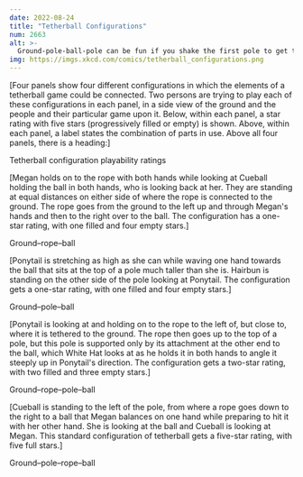 ```yaml
---
date: 2022-08-24
title: "Tetherball Configurations"
num: 2663
alt: >-
  Ground-pole-ball-pole can be fun if you shake the first pole to get the second one whipping around dangerously, but the ball at the joint gets torn apart pretty fast.
img: https://imgs.xkcd.com/comics/tetherball_configurations.png
---
```

[Four panels show four different configurations in which the elements of a tetherball game could be connected. Two persons are trying to play each of these configurations in each panel, in a side view of the ground and the people and their particular game upon it. Below, within each panel, a star rating with five stars (progressively filled or empty) is shown. Above, within each panel, a label states the combination of parts in use. Above all four panels, there is a heading:]

Tetherball configuration playability ratings

[Megan holds on to the rope with both hands while looking at Cueball holding the ball in both hands, who is looking back at her. They are standing at equal distances on either side of where the rope is connected to the ground. The rope goes from the ground to the left up and through Megan's hands and then to the right over to the ball. The configuration has a one-star rating, with one filled and four empty stars.]

Ground–rope–ball

[Ponytail is stretching as high as she can while waving one hand towards the ball that sits at the top of a pole much taller than she is. Hairbun is standing on the other side of the pole looking at Ponytail. The configuration gets a one-star rating, with one filled and four empty stars.]

Ground–pole–ball

[Ponytail is looking at and holding on to the rope to the left of, but close to, where it is tethered to the ground. The rope then goes up to the top of a pole, but this pole is supported only by its attachment at the other end to the ball, which White Hat looks at as he holds it in both hands to angle it steeply up in Ponytail's direction. The configuration gets a two-star rating, with two filled and three empty stars.]

Ground–rope–pole–ball

[Cueball is standing to the left of the pole, from where a rope goes down to the right to a ball that Megan balances on one hand while preparing to hit it with her other hand. She is looking at the ball and Cueball is looking at Megan. This standard configuration of tetherball gets a five-star rating, with five full stars.]

Ground–pole–rope–ball